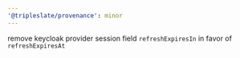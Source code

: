 ```yaml
---
'@tripleslate/provenance': minor
---
```


remove keycloak provider session field `refreshExpiresIn` in favor of `refreshExpiresAt`
